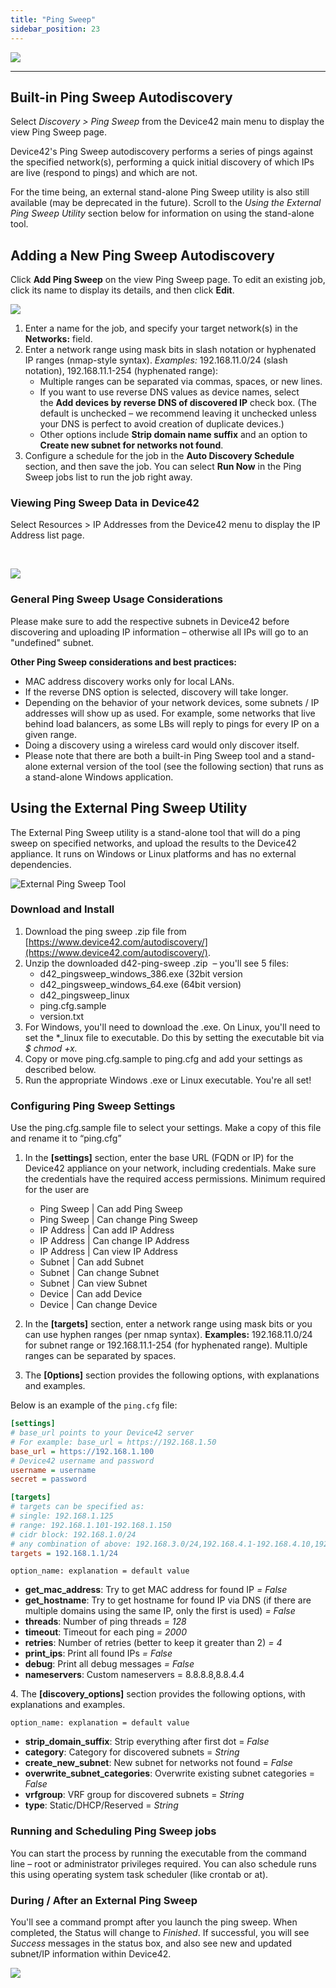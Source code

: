 ```yaml
---
title: "Ping Sweep"
sidebar_position: 23
---
```


![](/assets/images/WEB_695_PS1.png)

* * *

## Built-in Ping Sweep Autodiscovery

Select _Discovery > Ping Sweep_ from the Device42 main menu to display the view Ping Sweep page.

Device42's Ping Sweep autodiscovery performs a series of pings against the specified network(s), performing a quick initial discovery of which IPs are live (respond to pings) and which are not.

For the time being, an external stand-alone Ping Sweep utility is also still available (may be deprecated in the future). Scroll to the _Using the_ _External Ping Sweep Utility_ section below for information on using the stand-alone tool.

## Adding a New Ping Sweep Autodiscovery

Click **Add Ping Sweep** on the view Ping Sweep page. To edit an existing job, click its name to display its details, and then click **Edit**.

![](/assets/images/WEB_695_PS2.png)

1. Enter a name for the job, and specify your target network(s) in the **Networks:** field.
2. Enter a network range using mask bits in slash notation or hyphenated IP ranges (nmap-style syntax). _Examples:_ 192.168.11.0/24 (slash notation), 192.168.11.1-254 (hyphenated range):
    - Multiple ranges can be separated via commas, spaces, or new lines.
    - If you want to use reverse DNS values as device names, select the **Add devices by reverse DNS of discovered IP** check box. (The default is unchecked – we recommend leaving it unchecked unless your DNS is perfect to avoid creation of duplicate devices.)
    - Other options include **Strip domain name suffix** and an option to **Create new subnet for networks not found**.
3. Configure a schedule for the job in the **Auto Discovery Schedule** section, and then save the job. You can select **Run Now** in the Ping Sweep jobs list to run the job right away.

### Viewing Ping Sweep Data in Device42

Select Resources > IP Addresses from the Device42 menu to display the IP Address list page.

 

![](/assets/images/WEB_695_PS3.png)

### General Ping Sweep Usage Considerations

Please make sure to add the respective subnets in Device42 before discovering and uploading IP information – otherwise all IPs will go to an "undefined" subnet.

**Other Ping Sweep considerations and best practices:**

- MAC address discovery works only for local LANs.
- If the reverse DNS option is selected, discovery will take longer.
- Depending on the behavior of your network devices, some subnets / IP addresses will show up as used. For example, some networks that live behind load balancers, as some LBs will reply to pings for every IP on a given range.
- Doing a discovery using a wireless card would only discover itself.
- Please note that there are both a built-in Ping Sweep tool and a stand-alone external version of the tool (see the following section) that runs as a stand-alone Windows application.

## Using the External Ping Sweep Utility

The External Ping Sweep utility is a stand-alone tool that will do a ping sweep on specified networks, and upload the results to the Device42 appliance. It runs on Windows or Linux platforms and has no external dependencies.

![External Ping Sweep Tool](/assets/images/Scanning_a_network_range.png)

### Download and Install

1. Download the ping sweep .zip file from [https://www.device42.com/autodiscovery/](https://www.device42.com/autodiscovery/).
2. Unzip the downloaded d42-ping-sweep .zip  – you'll see 5 files:
    - d42\_pingsweep\_windows\_386.exe (32bit version
    - d42\_pingsweep\_windows\_64.exe (64bit version)
    - d42\_pingsweep\_linux
    - ping.cfg.sample
    - version.txt
3. For Windows, you'll need to download the .exe. On Linux, you'll need to set the \*\_linux file to executable. Do this by setting the executable bit via _$ chmod +x._
4. Copy or move ping.cfg.sample to ping.cfg and add your settings as described below.
5. Run the appropriate Windows .exe or Linux executable. You're all set!

### Configuring Ping Sweep Settings

Use the ping.cfg.sample file to select your settings. Make a copy of this file and rename it to “ping.cfg”

1. In the **\[settings\]** section, enter the base URL (FQDN or IP) for the Device42 appliance on your network, including credentials. Make sure the credentials have the required access permissions. Minimum required for the user are
    - Ping Sweep | Can add Ping Sweep
    - Ping Sweep | Can change Ping Sweep
    - IP Address | Can add IP Address
    - IP Address | Can change IP Address
    - IP Address | Can view IP Address
    - Subnet | Can add Subnet
    - Subnet | Can change Subnet
    - Subnet | Can view Subnet
    - Device | Can add Device
    - Device | Can change Device

2. In the **\[targets\]** section, enter a network range using mask bits or you can use hyphen ranges (per nmap syntax). **Examples:** 192.168.11.0/24 for subnet range or 192.168.11.1-254 (for hyphenated range). Multiple ranges can be separated by spaces.
3. The **\[0ptions\]** section provides the following options, with explanations and examples.

Below is an example of the `ping.cfg` file:

```ini
[settings]
# base_url points to your Device42 server
# For example: base_url = https://192.168.1.50
base_url = https://192.168.1.100
# Device42 username and password
username = username
secret = password

[targets]
# targets can be specified as:
# single: 192.168.1.125
# range: 192.168.1.101-192.168.1.150
# cidr block: 192.168.1.0/24
# any combination of above: 192.168.3.0/24,192.168.4.1-192.168.4.10,192.168.55.22,10.0.0.0/24
targets = 192.168.1.1/24
```
    option_name: explanation = default value

- **get\_mac\_address**: Try to get MAC address for found IP _\= False_
- **get\_hostname**: Try to get hostname for found IP via DNS (if there are multiple domains using the same IP, only the first is used) _\= False_
- **threads**: Number of ping threads _\= 128_
- **timeout**: Timeout for each ping _\= 2000_
- **retries**: Number of retries (better to keep it greater than 2) _\= 4_
- **print\_ips**: Print all found IPs _\= False_
- **debug**: Print all debug messages _\= False_
- **nameservers**: Custom nameservers = 8.8.8.8,8.8.4.4

4\. The **\[discovery\_options\]** section provides the following options, with explanations and examples.

    option_name: explanation = default value

- **strip\_domain\_suffix**: Strip everything after first dot = _False_
- **category**: Category for discovered subnets = _String_
- **create\_new\_subnet**: New subnet for networks not found = _False_
- **overwrite\_subnet\_categories**: Overwrite existing subnet categories = _False_
- **vrfgroup**: VRF group for discovered subnets = _String_
- **type**: Static/DHCP/Reserved = _String_

### Running and Scheduling Ping Sweep jobs

You can start the process by running the executable from the command line – root or administrator privileges required. You can also schedule runs this using operating system task scheduler (like crontab or at).

### During / After an External Ping Sweep

You'll see a command prompt after you launch the ping sweep. When completed, the Status will change to _Finished_. If successful, you will see _Success_ messages in the status box, and also see new and updated subnet/IP information within Device42.

![](/assets/images/WEB_695_PS41.png)
